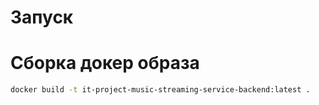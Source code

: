 # Запуск

# Сборка докер образа

```bash
docker build -t it-project-music-streaming-service-backend:latest .
```